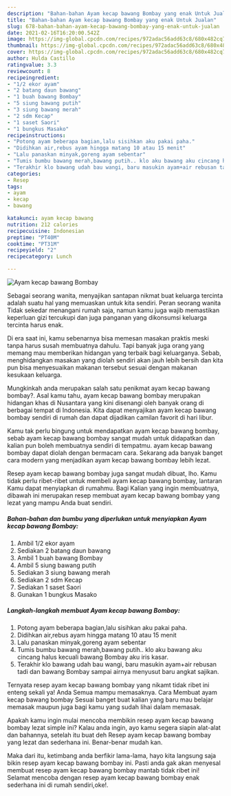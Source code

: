 ```yaml
---
description: "Bahan-bahan Ayam kecap bawang Bombay yang enak Untuk Jualan"
title: "Bahan-bahan Ayam kecap bawang Bombay yang enak Untuk Jualan"
slug: 678-bahan-bahan-ayam-kecap-bawang-bombay-yang-enak-untuk-jualan
date: 2021-02-16T16:20:00.542Z
image: https://img-global.cpcdn.com/recipes/972adac56add63c8/680x482cq70/ayam-kecap-bawang-bombay-foto-resep-utama.jpg
thumbnail: https://img-global.cpcdn.com/recipes/972adac56add63c8/680x482cq70/ayam-kecap-bawang-bombay-foto-resep-utama.jpg
cover: https://img-global.cpcdn.com/recipes/972adac56add63c8/680x482cq70/ayam-kecap-bawang-bombay-foto-resep-utama.jpg
author: Hulda Castillo
ratingvalue: 3.3
reviewcount: 8
recipeingredient:
- "1/2 ekor ayam"
- "2 batang daun bawang"
- "1 buah bawang Bombay"
- "5 siung bawang putih"
- "3 siung bawang merah"
- "2 sdm Kecap"
- "1 saset Saori"
- "1 bungkus Masako"
recipeinstructions:
- "Potong ayam beberapa bagian,lalu sisihkan aku pakai paha."
- "Didihkan air,rebus ayam hingga matang 10 atau 15 menit"
- "Lalu panaskan minyak,goreng ayam sebentar"
- "Tumis bumbu bawang merah,bawang putih.. klo aku bawang aku cincang halus kecuali bawang Bombay aku iris kasar."
- "Terakhir klo bawang udah bau wangi, baru masukin ayam+air rebusan tadi dan bawang Bombay sampai airnya menyusut baru angkat sajikan."
categories:
- Resep
tags:
- ayam
- kecap
- bawang

katakunci: ayam kecap bawang 
nutrition: 212 calories
recipecuisine: Indonesian
preptime: "PT40M"
cooktime: "PT31M"
recipeyield: "2"
recipecategory: Lunch

---
```



![Ayam kecap bawang Bombay](https://img-global.cpcdn.com/recipes/972adac56add63c8/680x482cq70/ayam-kecap-bawang-bombay-foto-resep-utama.jpg)

Sebagai seorang wanita, menyajikan santapan nikmat buat keluarga tercinta adalah suatu hal yang memuaskan untuk kita sendiri. Peran seorang  wanita Tidak sekedar menangani rumah saja, namun kamu juga wajib memastikan keperluan gizi tercukupi dan juga panganan yang dikonsumsi keluarga tercinta harus enak.

Di era  saat ini, kamu sebenarnya bisa memesan masakan praktis meski tanpa harus susah membuatnya dahulu. Tapi banyak juga orang yang memang mau memberikan hidangan yang terbaik bagi keluarganya. Sebab, menghidangkan masakan yang diolah sendiri akan jauh lebih bersih dan kita pun bisa menyesuaikan makanan tersebut sesuai dengan makanan kesukaan keluarga. 



Mungkinkah anda merupakan salah satu penikmat ayam kecap bawang bombay?. Asal kamu tahu, ayam kecap bawang bombay merupakan hidangan khas di Nusantara yang kini disenangi oleh banyak orang di berbagai tempat di Indonesia. Kita dapat menyajikan ayam kecap bawang bombay sendiri di rumah dan dapat dijadikan camilan favorit di hari libur.

Kamu tak perlu bingung untuk mendapatkan ayam kecap bawang bombay, sebab ayam kecap bawang bombay sangat mudah untuk didapatkan dan kalian pun boleh membuatnya sendiri di tempatmu. ayam kecap bawang bombay dapat diolah dengan bermacam cara. Sekarang ada banyak banget cara modern yang menjadikan ayam kecap bawang bombay lebih lezat.

Resep ayam kecap bawang bombay juga sangat mudah dibuat, lho. Kamu tidak perlu ribet-ribet untuk membeli ayam kecap bawang bombay, lantaran Kamu dapat menyiapkan di rumahmu. Bagi Kalian yang ingin membuatnya, dibawah ini merupakan resep membuat ayam kecap bawang bombay yang lezat yang mampu Anda buat sendiri.

<!--inarticleads1-->

##### Bahan-bahan dan bumbu yang diperlukan untuk menyiapkan Ayam kecap bawang Bombay:

1. Ambil 1/2 ekor ayam
1. Sediakan 2 batang daun bawang
1. Ambil 1 buah bawang Bombay
1. Ambil 5 siung bawang putih
1. Sediakan 3 siung bawang merah
1. Sediakan 2 sdm Kecap
1. Sediakan 1 saset Saori
1. Gunakan 1 bungkus Masako




<!--inarticleads2-->

##### Langkah-langkah membuat Ayam kecap bawang Bombay:

1. Potong ayam beberapa bagian,lalu sisihkan aku pakai paha.
1. Didihkan air,rebus ayam hingga matang 10 atau 15 menit
1. Lalu panaskan minyak,goreng ayam sebentar
1. Tumis bumbu bawang merah,bawang putih.. klo aku bawang aku cincang halus kecuali bawang Bombay aku iris kasar.
1. Terakhir klo bawang udah bau wangi, baru masukin ayam+air rebusan tadi dan bawang Bombay sampai airnya menyusut baru angkat sajikan.




Ternyata resep ayam kecap bawang bombay yang nikamt tidak ribet ini enteng sekali ya! Anda Semua mampu memasaknya. Cara Membuat ayam kecap bawang bombay Sesuai banget buat kalian yang baru mau belajar memasak maupun juga bagi kamu yang sudah lihai dalam memasak.

Apakah kamu ingin mulai mencoba membikin resep ayam kecap bawang bombay lezat simple ini? Kalau anda ingin, ayo kamu segera siapin alat-alat dan bahannya, setelah itu buat deh Resep ayam kecap bawang bombay yang lezat dan sederhana ini. Benar-benar mudah kan. 

Maka dari itu, ketimbang anda berfikir lama-lama, hayo kita langsung saja bikin resep ayam kecap bawang bombay ini. Pasti anda gak akan menyesal membuat resep ayam kecap bawang bombay mantab tidak ribet ini! Selamat mencoba dengan resep ayam kecap bawang bombay enak sederhana ini di rumah sendiri,oke!.

